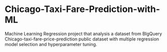 # Chicago-Taxi-Fare-Prediction-with-ML
Machine Learning Regression project that analysis a dataset from BIgQuery Chicago-taxi-fare-price-prediction public dataset with multiple regression model selection and hyperparameter tuning.
